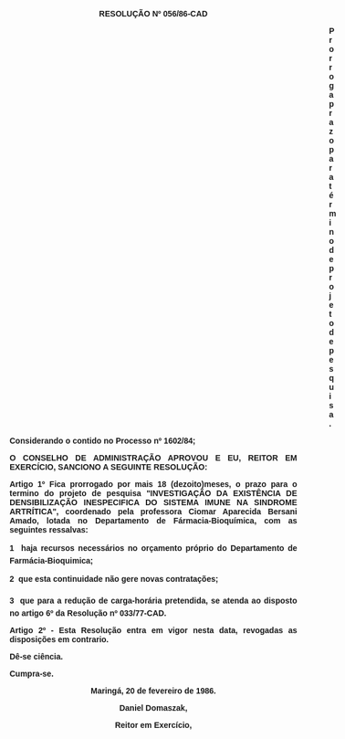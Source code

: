 <BODY>

<B><FONT FACE="Arial"><P ALIGN="CENTER">RESOLU&Ccedil;&Atilde;O Nº 056/86-CAD</P>
<P ALIGN="CENTER"></P><DIR>
<DIR>
<DIR>
<DIR>
<DIR>
<DIR>
<DIR>
<DIR>
<DIR>
<DIR>
<DIR>
<DIR>
<DIR>
<DIR>

<P ALIGN="JUSTIFY">Prorroga prazo para t&eacute;rmino de projeto de pesquisa.</P>
</B><P ALIGN="JUSTIFY"></P></DIR>
</DIR>
</DIR>
</DIR>
</DIR>
</DIR>
</DIR>
</DIR>
</DIR>
</DIR>
</DIR>
</DIR>
</DIR>
</DIR>

<P ALIGN="JUSTIFY">Considerando o contido no Processo nº 1602/84;</P>
<P ALIGN="JUSTIFY"></P>
<B><P ALIGN="JUSTIFY">O CONSELHO DE ADMINISTRA&Ccedil;&Atilde;O APROVOU E EU, REITOR EM EXERC&Iacute;CIO,  SANCIONO A SEGUINTE RESOLU&Ccedil;&Atilde;O:</P>
</B><P ALIGN="JUSTIFY"></P>
<B><P ALIGN="JUSTIFY">Artigo 1º</B>  Fica prorrogado por mais 18 (dezoito)meses, o prazo para o termino do projeto de pesquisa "INVESTIGA&Ccedil;&Atilde;O DA EXIST&Ecirc;NCIA DE DENSIBILIZA&Ccedil;&Atilde;O INESPECIFICA DO SISTEMA IMUNE NA SINDROME ARTR&Iacute;TICA", coordenado pela professora Ciomar Aparecida Bersani Amado, lotada no Departamento de F&aacute;rmacia-Bioqu&iacute;mica, com as seguintes ressalvas:</P>
<P ALIGN="JUSTIFY"> 1  haja recursos necess&aacute;rios no or&ccedil;amento pr&oacute;prio do Departamento de Farm&aacute;cia-Bioquimica;</P>
<P ALIGN="JUSTIFY"> 2  que esta continuidade n&atilde;o gere novas contrata&ccedil;&otilde;es;</P>
<P ALIGN="JUSTIFY"> 3  que para a redu&ccedil;&atilde;o de carga-hor&aacute;ria pretendida, se atenda ao disposto no artigo 6º da Resolu&ccedil;&atilde;o nº 033/77-CAD.</P>
<B><P ALIGN="JUSTIFY">Artigo 2º</B> - Esta Resolu&ccedil;&atilde;o entra em vigor nesta data, revogadas as disposi&ccedil;&otilde;es em contrario.</P>
<P ALIGN="JUSTIFY"></P>
<P ALIGN="JUSTIFY">D&ecirc;-se ci&ecirc;ncia. </P>
<P ALIGN="JUSTIFY">Cumpra-se.</P>
<P ALIGN="CENTER">Maring&aacute;, 20 de fevereiro de 1986.</P>
<P ALIGN="JUSTIFY"></P>
<B><P ALIGN="CENTER">Daniel Domaszak,</P>
<P ALIGN="CENTER">Reitor em Exerc&iacute;cio,</P>
</B><P ALIGN="JUSTIFY"></P></FONT></BODY>
